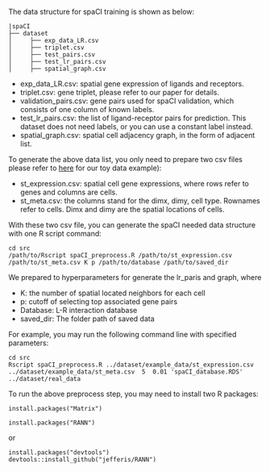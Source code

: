 The data structure for spaCI training is shown as below:
```
|spaCI
├── dataset
│     ├── exp_data_LR.csv
│     ├── triplet.csv
│     ├── test_pairs.csv
│     ├── test_lr_pairs.csv
│     ├── spatial_graph.csv
```

* exp_data_LR.csv: spatial gene expression of ligands and receptors.
* triplet.csv: gene triplet, please refer to our paper for details.
* validation_pairs.csv: gene pairs used for spaCI validation, which consists of one column of known labels.
* test_lr_pairs.csv: the list of ligand-receptor pairs for prediction. This dataset does not need labels, or you can use a constant label instead.
* spatial_graph.csv: spatial cell adjacency graph, in the form of adjacent list.


To generate the above data list, you only need to prepare two csv files please refer to [here](https://github.com/QSong-github/spaCI/tree/main/dataset/example_data) for our toy data example):
* st_expression.csv: spatial cell gene expressions, where rows refer to genes and columns are cells.
* st_meta.csv: the columns stand for the dimx, dimy, cell type. Rownames refer to cells. Dimx and dimy are the spatial locations of cells.


With these two csv file, you can generate the spaCI needed data structure with one R script command:

```
cd src
/path/to/Rscript spaCI_preprocess.R /path/to/st_expression.csv /path/to/st_meta.csv K p /path/to/database /path/to/saved_dir
```

We prepared to hyperparameters for generate the lr_paris and graph, where     
* K: the number of spatial located neighbors for each cell     
* p: cutoff of selecting top associated gene pairs
* Database: L-R interaction database
* saved_dir: The folder path of saved data

For example, you may run the following command line with specified parameters:
```
cd src
Rscript spaCI_preprocess.R ../dataset/example_data/st_expression.csv ../dataset/example_data/st_meta.csv  5  0.01 'spaCI_database.RDS' ../dataset/real_data
```

To run the above preprocess step, you may need to install two R packages:
```
install.packages("Matrix")
```
```
install.packages("RANN")
```
or
```
install.packages("devtools")
devtools::install_github("jefferis/RANN")
```
